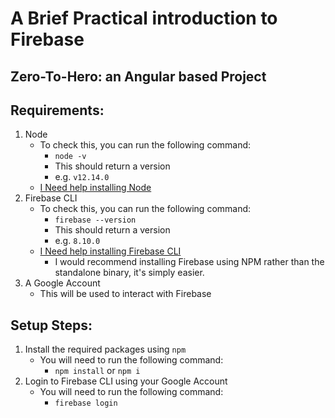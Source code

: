 # A Brief Practical introduction to Firebase
## Zero-To-Hero: an Angular based Project
## Requirements:
1. Node
    * To check this, you can run the following command:
        * `node -v`
        * This should return a version
        * e.g. `v12.14.0`
    * [I Need help installing Node](https://nodejs.org/en/)
2. Firebase CLI
    * To check this, you can run the following command:
        * `firebase --version`
        * This should return a version
        * e.g. `8.10.0`
    * [I Need help installing Firebase CLI](https://firebase.google.com/docs/cli#windows-npm)
        * I would recommend installing Firebase using NPM rather than the standalone binary, it's simply easier.
3. A Google Account
    * This will be used to interact with Firebase

## Setup Steps:
1. Install the required packages using `npm`
    * You will need to run the following command:
        * `npm install` or `npm i`
12. Login to Firebase CLI using your Google Account
    * You will need to run the following command:
        * `firebase login`